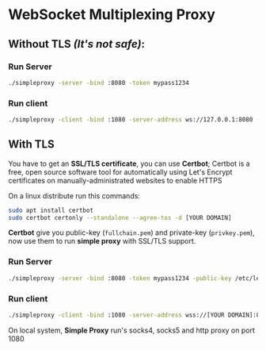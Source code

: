 
# WebSocket Multiplexing Proxy

## Without TLS _(It's not safe)_:

### Run Server
```bash
./simpleproxy -server -bind :8080 -token mypass1234 
```

### Run client
```bash
./simpleproxy -client -bind :1080 -server-address ws://127.0.0.1:8080 -token mypass1234
```

## With TLS

You have to get an **SSL/TLS certificate**, you can use **Certbot**; Certbot is a free, open source software tool for automatically using Let's Encrypt certificates on manually-administrated websites to enable HTTPS

On a linux distribute run this commands:

```bash
sudo apt install certbot
sudo certbot certonly --standalone --agree-tos -d [YOUR DOMAIN]
```

**Certbot** give you public-key (`fullchain.pem`) and private-key (`privkey.pem`), now use them to run **simple proxy** with SSL/TLS support.

### Run Server
```bash
./simpleproxy -server -bind :8080 -token mypass1234 -public-key /etc/letsencrypt/live/[YOUR DOMAIN]/fullchain.pem -private-key /etc/letsencrypt/live/[YOUR DOMAIN]/privkey.pem 
```

### Run client
```bash
./simpleproxy -client -bind :1080 -server-address wss://[YOUR DOMAIN]:8080 -token mypass1234
```

On local system, **Simple Proxy** run's socks4, socks5 and http proxy on port 1080
